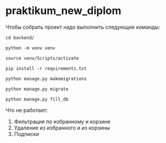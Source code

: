 # praktikum_new_diplom

Чтобы собрать проект надо выполнить следующие команды:
```
cd backend/
```
```
python -m venv venv
```
```
source venv/Scripts/activate
```
```
pip install -r requirements.txt
```
```
python manage.py makemigrations
```
```
python manage.py migrate
```
```
python manage.py fill_db
```

Что не работает:
1. Фильтрация по избранному и корзине
2. Удаление из избранного и из корзины
3. Подписки